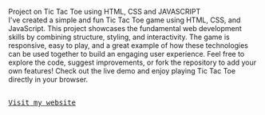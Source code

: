 ﻿Project on Tic Tac Toe using HTML, CSS and JAVASCRIPT
<br>
I've created a simple and fun Tic Tac Toe game using HTML, CSS, and JavaScript. This project showcases the fundamental web development skills by combining structure, styling, and interactivity. The game is responsive, easy to play, and a great example of how these technologies can be used together to build an engaging user experience. Feel free to explore the code, suggest improvements, or fork the repository to add your own features! Check out the live demo and enjoy playing Tic Tac Toe directly in your browser.
<br>
<pre> 
<a href = "https://deekshit14.github.io/Tic-Tac-Toe/" target = "_blank">Visit my website</a>
</pre>
